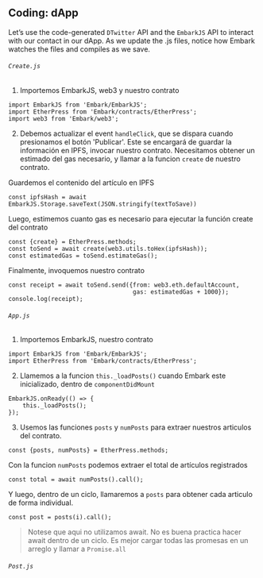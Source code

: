 ## Coding: dApp
Let’s use the code-generated `DTwitter` API and the `EmbarkJS` API to interact with our contact in our dApp. As we update the .js files, notice how Embark watches the files and compiles as we save.

###### `Create.js`

1. Importemos EmbarkJS, web3 y nuestro contrato
```
import EmbarkJS from 'Embark/EmbarkJS';
import EtherPress from 'Embark/contracts/EtherPress';
import web3 from 'Embark/web3';
```

2. Debemos actualizar el event `handleClick`, que se dispara cuando presionamos el botón 'Publicar'. Este se encargará de guardar la información en IPFS, invocar nuestro contrato. Necesitamos obtener un estimado del gas necesario, y llamar a la funcion `create` de nuestro contrato.


Guardemos el contenido del artículo en IPFS
```
const ipfsHash = await EmbarkJS.Storage.saveText(JSON.stringify(textToSave))
```

Luego, estimemos cuanto gas es necesario para ejecutar la función create del contrato

```
const {create} = EtherPress.methods;    
const toSend = await create(web3.utils.toHex(ipfsHash));
const estimatedGas = toSend.estimateGas();
```

Finalmente, invoquemos nuestro contrato
```
const receipt = await toSend.send({from: web3.eth.defaultAccount, 
                                   gas: estimatedGas + 1000});
console.log(receipt);
```

###### `App.js`
1. Importemos EmbarkJS, nuestro contrato
```
import EmbarkJS from 'Embark/EmbarkJS';
import EtherPress from 'Embark/contracts/EtherPress';
```

2. Llamemos a la funcion `this._loadPosts()` cuando Embark este inicializado, dentro de `componentDidMount`
```
EmbarkJS.onReady(() => {
    this._loadPosts();
});
```

3. Usemos las funciones `posts` y `numPosts` para extraer nuestros articulos del contrato.

```
const {posts, numPosts} = EtherPress.methods;
```

Con la funcion `numPosts` podemos extraer el total de artículos registrados
```
const total = await numPosts().call();
```

Y luego, dentro de un ciclo, llamaremos a `posts` para obtener cada articulo de forma individual.

```
const post = posts(i).call();
```
> Notese que aqui no utilizamos await. No es buena practica hacer await dentro de un ciclo. Es mejor cargar todas las promesas en un arreglo y llamar a `Promise.all`

###### `Post.js`
